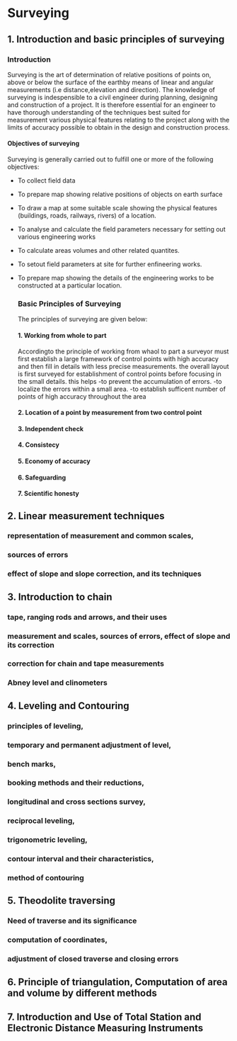 
# Surveying
## 1. Introduction and basic principles of surveying

### Introduction
Surveying is the art of determination of relative positions of points on, above or below the surface of the earthby means of linear and angular measurements (i.e distance,elevation and direction). 
The knowledge of surveying is indespensible to a civil engineer during planning, designing and construction of a project. It is therefore essential for an engineer to have thorough understanding of the techniques best suited for measurement various physical features relating to the project along with the limits of accuracy possible to obtain in the design and construction process.

#### Objectives of surveying
Surveying is generally carried out to fulfill one or more of the following objectives:
- To collect field data
- To prepare map showing relative positions of objects on earth surface
- To draw a map at some suitable scale showing the physical features (buildings, roads, railways, rivers) of a location.
- To analyse and calculate the field parameters necessary for setting out various engineering works
- To calculate areas volumes and other related quantites.
- To setout field parameters at site for further enfineering works.
- To prepare map showing the details of the engineering works to be constructed at a particular location.

  ### Basic Principles of Surveying
  The principles of surveying are given below:
  #### 1. Working from whole to part
  Accordingto the principle of working from whaol to part a surveyor must first establish a large framework of control points with high accuracy and then fill in details with less precise measurements. the overall layout is first surveyed for establishment of control points before focusing in the small details. this helps
  -to prevent the accumulation of errors.
  -to localize the errors within a small area.
  -to establish sufficent number of points of high accuracy throughout the area 
  #### 2. Location of a point by measurement from two control point
  #### 3. Independent check
  #### 4. Consistecy
  #### 5. Economy of accuracy
  #### 6. Safeguarding
  #### 7. Scientific honesty

  
















## 2. Linear measurement techniques 
### representation of measurement and common scales, 
### sources of errors
### effect of slope and slope correction, and its techniques
## 3. Introduction to chain
### tape, ranging rods and arrows, and their uses
### measurement and scales, sources of errors, effect of slope and its correction
### correction for chain and tape measurements
### Abney level and clinometers
## 4. Leveling and Contouring
### principles of leveling, 
### temporary and permanent adjustment of level, 
### bench marks, 
### booking methods and their reductions,
### longitudinal and cross sections survey, 
### reciprocal leveling, 
### trigonometric leveling, 
### contour interval and their characteristics, 
### method of contouring
## 5. Theodolite traversing
### Need of traverse and its significance
### computation of coordinates, 
### adjustment of closed traverse and closing errors
## 6. Principle of triangulation, Computation of area and volume by different methods
## 7. Introduction and Use of Total Station and Electronic Distance Measuring Instruments




